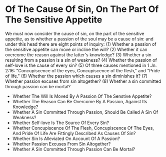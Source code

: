# Of The Cause Of Sin, On The Part Of The Sensitive Appetite

We must now consider the cause of sin, on the part of the sensitive appetite, as to whether a passion of the soul may be a cause of sin: and under this head there are eight points of inquiry:
(1) Whether a passion of the sensitive appetite can move or incline the will?
(2) Whether it can overcome the reason against the latter's knowledge?
(3) Whether a sin resulting from a passion is a sin of weakness?
(4) Whether the passion of self-love is the cause of every sin?
(5) Of three causes mentioned in 1 Jn. 2:16: "Concupiscence of the eyes, Concupiscence of the flesh," and "Pride of life."
(6) Whether the passion which causes a sin diminishes it?
(7) Whether passion excuses from sin altogether?
(8) Whether a sin committed through passion can be mortal?

* Whether The Will Is Moved By A Passion Of The Senstive Appetite?
* Whether The Reason Can Be Overcome By A Passion, Against Its Knowledge?
* Whether A Sin Committed Through Passion, Should Be Called A Sin Of Weakness?
* Whether Self-love Is The Source Of Every Sin?
* Whether Concupiscence Of The Flesh, Concupiscence Of The Eyes, And Pride Of Life Are Fittingly Described As Causes Of Sin?
* Whether Sin Is Alleviated On Account Of A Passion?
* Whether Passion Excuses From Sin Altogether?
* Whether A Sin Committed Through Passion Can Be Mortal?